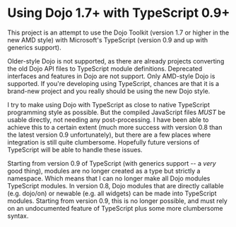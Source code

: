 Using Dojo 1.7+ with TypeScript 0.9+
====================================

This project is an attempt to use the Dojo Toolkit (version 1.7 or higher in the new AMD style) with Microsoft's TypeScript (version 0.9 and up with generics support).

Older-style Dojo is not supported, as there are already projects converting the old Dojo API files to TypeScript module definitions.  Deprecated interfaces and features in Dojo are not support.  Only AMD-style Dojo is supported.  If you're developing using TypeScript, chances are that it is a brand-new project and you really should be using the new Dojo style.

I try to make using Dojo with TypeScript as close to native TypeScript programming style as possible.  But the compiled JavaScript files *MUST* be usable directly, not needing any post-processing.  I have been able to achieve this to a certain extent (much more success with version 0.8 than the latest version 0.9 unfortunately), but there are a few places where integration is still quite clumbersome.  Hopefully future versions of TypeScript will be able to handle these issues.

Starting from version 0.9 of TypeScript (with generics support -- a _very_ good thing), modules are no longer created as a type but strictly a namespace.  Which means that I can no longer make all Dojo modules TypeScript modules.  In version 0.8, Dojo modules that are directly callable (e.g. dojo/on) or newable (e.g. all widgets) can be made into TypeScript modules.  Starting from version 0.9, this is no longer possible, and must rely on an undocumented feature of TypeScript plus some more clumbersome syntax.
